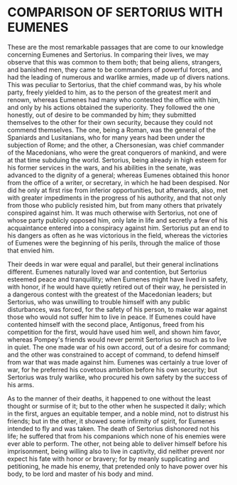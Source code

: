 # COMPARISON OF SERTORIUS WITH EUMENES

These are the most remarkable passages that are come to our
knowledge concerning Eumenes and Sertorius.  In comparing their
lives, we may observe that this was common to them both; that
being aliens, strangers, and banished men, they came to be
commanders of powerful forces, and had the leading of numerous
and warlike armies, made up of divers nations.  This was peculiar
to Sertorius, that the chief command was, by his whole party,
freely yielded to him, as to the person of the greatest merit and
renown, whereas Eumenes had many who contested the office with
him, and only by his actions obtained the superiority.  They
followed the one honestly, out of desire to be commanded by him;
they submitted themselves to the other for their own security,
because they could not commend themselves.  The one, being a
Roman, was the general of the Spaniards and Lusitanians, who for
many years had been under the subjection of Rome; and the other,
a Chersonesian, was chief commander of the Macedonians, who were
the great conquerors of mankind, and were at that time subduing
the world.  Sertorius, being already in high esteem for his
former services in the wars, and his abilities in the senate, was
advanced to the dignity of a general; whereas Eumenes obtained
this honor from the office of a writer, or secretary, in which he
had been despised.  Nor did he only at first rise from inferior
opportunities, but afterwards, also, met with greater
impediments in the progress of his authority, and that not only
from those who publicly resisted him, but from many others that
privately conspired against him.  It was much otherwise with
Sertorius, not one of whose party publicly opposed him, only late
in life and secretly a few of his acquaintance entered into a
conspiracy against him.  Sertorius put an end to his dangers as
often as he was victorious in the field, whereas the victories of
Eumenes were the beginning of his perils, through the malice of
those that envied him.

Their deeds in war were equal and parallel, but their general
inclinations different.  Eumenes naturally loved war and
contention, but Sertorius esteemed peace and tranquillity; when
Eumenes might have lived in safety, with honor, if he would have
quietly retired out of their way, he persisted in a dangerous
contest with the greatest of the Macedonian leaders; but
Sertorius, who was unwilling to trouble himself with any public
disturbances, was forced, for the safety of his person, to make
war against those who would not suffer him to live in peace.  If
Eumenes could have contented himself with the second place,
Antigonus, freed from his competition for the first, would have
used him well, and shown him favor, whereas Pompey's friends
would never permit Sertorius so much as to live in quiet.  The
one made war of his own accord, out of a desire for command; and
the other was constrained to accept of command, to defend himself
from war that was made against him.  Eumenes was certainly a true
lover of war, for he preferred his covetous ambition before his
own security; but Sertorius was truly warlike, who procured his
own safety by the success of his arms.

As to the manner of their deaths, it happened to one without the
least thought or surmise of it; but to the other when he
suspected it daily; which in the first, argues an equitable
temper, and a noble mind, not to distrust his friends; but in the
other, it showed some infirmity of spirit, for Eumenes intended to
fly and was taken.  The death of Sertorius dishonored not his
life; he suffered that from his companions which none of his
enemies were ever able to perform.  The other, not being able to
deliver himself before his imprisonment, being willing also to
live in captivity, did neither prevent nor expect his fate with
honor or bravery; for by meanly supplicating and petitioning, he
made his enemy, that pretended only to have power over his body,
to be lord and master of his body and mind.



